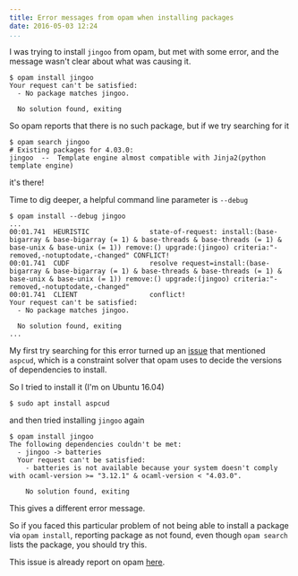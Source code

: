 ```yaml
---
title: Error messages from opam when installing packages
date: 2016-05-03 12:24
...
```


I was trying to install `jingoo` from opam, but met with some error,
and the message wasn't clear about what was causing it.

```
$ opam install jingoo
Your request can't be satisfied:
  - No package matches jingoo.

  No solution found, exiting
```

So opam reports that there is no such package,
but if we try searching for it

```
$ opam search jingoo
# Existing packages for 4.03.0:
jingoo  --  Template engine almost compatible with Jinja2(python template engine)
```

it's there!

Time to dig deeper, a helpful command line parameter is `--debug`


```
$ opam install --debug jingoo
...
00:01.741  HEURISTIC               state-of-request: install:(base-bigarray & base-bigarray (= 1) & base-threads & base-threads (= 1) & base-unix & base-unix (= 1)) remove:() upgrade:(jingoo) criteria:"-removed,-notuptodate,-changed" CONFLICT!
00:01.741  CUDF                    resolve request=install:(base-bigarray & base-bigarray (= 1) & base-threads & base-threads (= 1) & base-unix & base-unix (= 1)) remove:() upgrade:(jingoo) criteria:"-removed,-notuptodate,-changed"
00:01.741  CLIENT                  conflict!
Your request can't be satisfied:
  - No package matches jingoo.

  No solution found, exiting
...
```

My first try searching for this error turned up an
[issue](https://github.com/ocaml/opam/issues/2010)
that mentioned `aspcud`, which is a constraint solver
that opam uses to decide the versions of dependencies to install.

So I tried to install it (I'm on Ubuntu 16.04)

```
$ sudo apt install aspcud
```

and then tried installing `jingoo` again

```
$ opam install jingoo
The following dependencies couldn't be met:
  - jingoo -> batteries
  Your request can't be satisfied:
    - batteries is not available because your system doesn't comply with ocaml-version >= "3.12.1" & ocaml-version < "4.03.0".

    No solution found, exiting
```

This gives a different error message.

So if you faced this particular problem of
not being able to install a package via `opam install`,
reporting package as not found,
even though `opam search` lists the package, you should try this.

This issue is already report on opam
[here](https://github.com/ocaml/opam/issues/2526).



